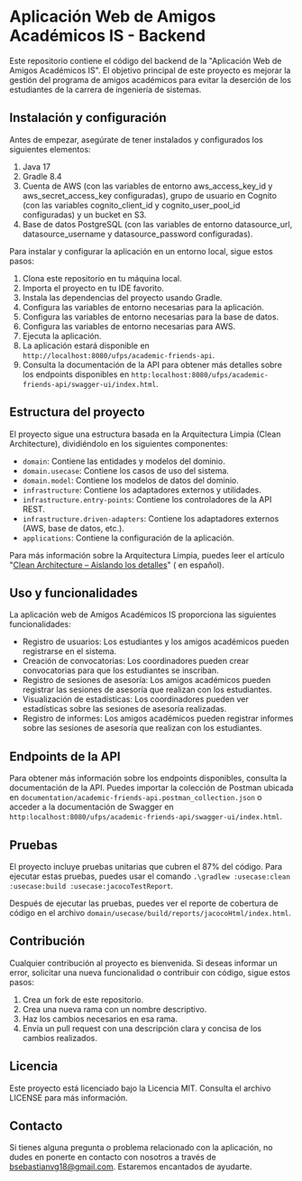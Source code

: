 # Aplicación Web de Amigos Académicos IS - Backend #

Este repositorio contiene el código del backend de la "Aplicación Web de Amigos Académicos IS". El objetivo principal de
este proyecto es mejorar la gestión del programa de amigos académicos para evitar la deserción de los estudiantes de la
carrera de ingeniería de sistemas.

## Instalación y configuración ##

Antes de empezar, asegúrate de tener instalados y configurados los siguientes elementos:

1. Java 17
2. Gradle 8.4
3. Cuenta de AWS (con las variables de entorno aws_access_key_id y aws_secret_access_key configuradas), grupo de usuario
   en Cognito (con las variables cognito_client_id y cognito_user_pool_id configuradas) y un bucket en S3.
4. Base de datos PostgreSQL (con las variables de entorno datasource_url, datasource_username y datasource_password
   configuradas).

Para instalar y configurar la aplicación en un entorno local, sigue estos pasos:

1. Clona este repositorio en tu máquina local.
2. Importa el proyecto en tu IDE favorito.
3. Instala las dependencias del proyecto usando Gradle.
4. Configura las variables de entorno necesarias para la aplicación.
5. Configura las variables de entorno necesarias para la base de datos.
6. Configura las variables de entorno necesarias para AWS.
7. Ejecuta la aplicación.
8. La aplicación estará disponible en `http://localhost:8080/ufps/academic-friends-api`.
9. Consulta la documentación de la API para obtener más detalles sobre los endpoints disponibles
   en `http:localhost:8080/ufps/academic-friends-api/swagger-ui/index.html`.

## Estructura del proyecto ##

El proyecto sigue una estructura basada en la Arquitectura Limpia (Clean Architecture), dividiéndolo en los siguientes
componentes:

- `domain`: Contiene las entidades y modelos del dominio.
- `domain.usecase`: Contiene los casos de uso del sistema.
- `domain.model`: Contiene los modelos de datos del dominio.
- `infrastructure`: Contiene los adaptadores externos y utilidades.
- `infrastructure.entry-points`: Contiene los controladores de la API REST.
- `infrastructure.driven-adapters`: Contiene los adaptadores externos (AWS, base de datos, etc.).
- `applications`: Contiene la configuración de la aplicación.

Para más información sobre la Arquitectura Limpia, puedes leer el
artículo "[Clean Architecture – Aislando los detalles](https://medium.com/bancolombia-tech/clean-architecture-aislando-los-detalles-4f9530f35d7a)" (
en español).

## Uso y funcionalidades ##

La aplicación web de Amigos Académicos IS proporciona las siguientes funcionalidades:

- Registro de usuarios: Los estudiantes y los amigos académicos pueden registrarse en el sistema.
- Creación de convocatorias: Los coordinadores pueden crear convocatorias para que los estudiantes se inscriban.
- Registro de sesiones de asesoría: Los amigos académicos pueden registrar las sesiones de asesoría que realizan con los
  estudiantes.
- Visualización de estadísticas: Los coordinadores pueden ver estadísticas sobre las sesiones de asesoría realizadas.
- Registro de informes: Los amigos académicos pueden registrar informes sobre las sesiones de asesoría que realizan con
  los estudiantes.

## Endpoints de la API ##

Para obtener más información sobre los endpoints disponibles, consulta la documentación de la API. Puedes importar la
colección de Postman ubicada en `documentation/academic-friends-api.postman_collection.json` o acceder a la
documentación de Swagger en `http:localhost:8080/ufps/academic-friends-api/swagger-ui/index.html`.

## Pruebas ##

El proyecto incluye pruebas unitarias que cubren el 87% del código. Para ejecutar estas pruebas, puedes usar el
comando `.\gradlew :usecase:clean :usecase:build :usecase:jacocoTestReport`.

Después de ejecutar las pruebas, puedes ver el reporte de cobertura de código en el
archivo `domain/usecase/build/reports/jacocoHtml/index.html`.

## Contribución ##

Cualquier contribución al proyecto es bienvenida. Si deseas informar un error, solicitar una nueva funcionalidad o
contribuir con código, sigue estos pasos:

1. Crea un fork de este repositorio.
2. Crea una nueva rama con un nombre descriptivo.
3. Haz los cambios necesarios en esa rama.
4. Envía un pull request con una descripción clara y concisa de los cambios realizados.

## Licencia ##

Este proyecto está licenciado bajo la Licencia MIT. Consulta el archivo LICENSE para más información.

## Contacto ##

Si tienes alguna pregunta o problema relacionado con la aplicación, no dudes en ponerte en contacto con nosotros a
través de bsebastianvg18@gmail.com. Estaremos encantados de ayudarte.